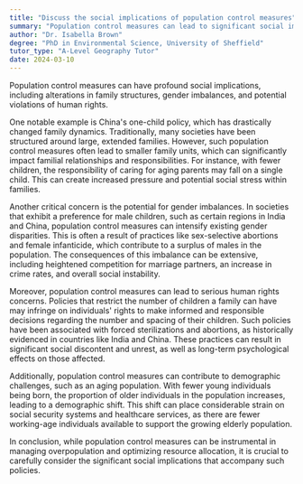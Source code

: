 ```yaml
---
title: "Discuss the social implications of population control measures"
summary: "Population control measures can lead to significant social implications, including changes in family structures, gender imbalances, and potential human rights issues."
author: "Dr. Isabella Brown"
degree: "PhD in Environmental Science, University of Sheffield"
tutor_type: "A-Level Geography Tutor"
date: 2024-03-10
---
```


Population control measures can have profound social implications, including alterations in family structures, gender imbalances, and potential violations of human rights.

One notable example is China's one-child policy, which has drastically changed family dynamics. Traditionally, many societies have been structured around large, extended families. However, such population control measures often lead to smaller family units, which can significantly impact familial relationships and responsibilities. For instance, with fewer children, the responsibility of caring for aging parents may fall on a single child. This can create increased pressure and potential social stress within families.

Another critical concern is the potential for gender imbalances. In societies that exhibit a preference for male children, such as certain regions in India and China, population control measures can intensify existing gender disparities. This is often a result of practices like sex-selective abortions and female infanticide, which contribute to a surplus of males in the population. The consequences of this imbalance can be extensive, including heightened competition for marriage partners, an increase in crime rates, and overall social instability.

Moreover, population control measures can lead to serious human rights concerns. Policies that restrict the number of children a family can have may infringe on individuals' rights to make informed and responsible decisions regarding the number and spacing of their children. Such policies have been associated with forced sterilizations and abortions, as historically evidenced in countries like India and China. These practices can result in significant social discontent and unrest, as well as long-term psychological effects on those affected.

Additionally, population control measures can contribute to demographic challenges, such as an aging population. With fewer young individuals being born, the proportion of older individuals in the population increases, leading to a demographic shift. This shift can place considerable strain on social security systems and healthcare services, as there are fewer working-age individuals available to support the growing elderly population.

In conclusion, while population control measures can be instrumental in managing overpopulation and optimizing resource allocation, it is crucial to carefully consider the significant social implications that accompany such policies.
    